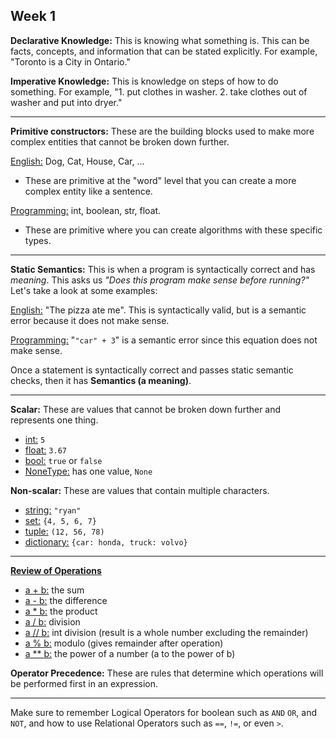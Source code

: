 ## Week 1 

<b>Declarative Knowledge:</b> This is knowing what something is. This can be facts, concepts, and information that can be stated explicitly. For example,  "Toronto is a City in Ontario."

<b>Imperative Knowledge:</b> This is knowledge on steps of how to do something. For example, "1. put clothes in washer. 2. take clothes out of washer and put into dryer."

<hr>

<b>Primitive constructors:</b> These are the building blocks used to make more complex entities that cannot be broken down further. 

<u>English:</u> Dog, Cat, House, Car, ... 
- These are primitive at the "word" level that you can create a more complex entity like a sentence. 

<u>Programming:</u> int, boolean, str, float. 
- These are primitive where you can create algorithms with these specific types. 

<hr>

<b>Static Semantics:</b> This is when a program is syntactically correct and has <i>meaning</i>. This asks us <i>"Does this program make sense before running?"</i> Let's take a look at some examples: 

<u>English:</u> "The pizza ate me". This is syntactically valid, but is a semantic error because it does not make sense. 

<u>Programming:</u> "`"car" + 3`" is a semantic error since this equation does not make sense. 

Once a statement is syntactically correct and passes static semantic checks, then it has <b> Semantics (a meaning)</b>. 

<hr>
 <b>Scalar:</b> These are values that cannot be broken down further and represents one thing. 

 - <u>int:</u> `5` 
- <u>float:</u> `3.67`
 - <u>bool:</u> `true` or `false`
 - <u>NoneType:</u> has one value, `None`

<b>Non-scalar:</b> These are values that contain multiple characters. 

- <u>string:</u> `"ryan"` 
- <u>set:</u> `{4, 5, 6, 7}`
- <u>tuple:</u> `(12, 56, 78)`
- <u>dictionary:</u> `{car: honda, truck: volvo}`   

<hr>
<u><b> Review of Operations</b></u>

- <u> a + b:</u> the sum
- <u> a - b:</u> the difference
- <u> a * b:</u> the product
- <u> a / b:</u> division
- <u> a // b:</u> int division (result is a whole number excluding the remainder)
- <u> a % b:</u> modulo (gives remainder after operation)
- <u> a ** b:</u> the power of a number (a to the power of b)
  
<b>Operator Precedence:</b> These are rules that determine which operations will be performed first in an expression. 

<hr>

Make sure to remember Logical Operators for boolean such as `AND` `OR`, and `NOT`, and how to use Relational Operators such as `==`, `!=`, or even `>`. 


<!--

<b> </b>

<u> </u>

<i> </i> 

-->



